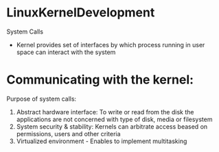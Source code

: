 # LinuxKernelDevelopment

System Calls
- Kernel provides set of interfaces by which process running in user space can interact with the system

# Communicating with the kernel:

Purpose of system calls:

1. Abstract hardware interface: To write or read from the disk the applications are not concerned with type of disk, media or filesystem
2. System security & stability: Kernels can arbitrate access beased on permissions, users and other criteria
3. Virtualized environment - Enables to implement multitasking

